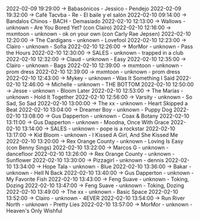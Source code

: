 2022-02-09 19:29:00 -> Babasónicos - Jessico - Pendejo
2022-02-09 19:32:00 -> Café Tacvba - Re - El baile y el salón
2022-02-10 09:14:00 -> Bandalos Chinos - BACH - Demasiado
2022-02-10 12:13:00 -> Wallows - unknown - Are You Bored Yet? (con Clairo)
2022-02-10 12:16:00 -> mxmtoon - unknown - ok on your own (con Carly Rae Jepsen)
2022-02-10 12:20:00 -> The Cardigans - unknown - Lovefool
2022-02-10 12:23:00 -> Clairo - unknown - Sofia
2022-02-10 12:26:00 -> MorMor - unknown - Pass the Hours
2022-02-10 12:30:00 -> SALES - unknown - trapped in a club
2022-02-10 12:32:00 -> Claud - unknown - Easy
2022-02-10 12:35:00 -> Clairo - unknown - Bags
2022-02-10 12:39:00 -> mxmtoon - unknown - prom dress
2022-02-10 12:39:00 -> mxmtoon - unknown - prom dress
2022-02-10 12:43:00 -> Mykey - unknown - Was It Something I Said
2022-02-10 12:46:00 -> Michelle - unknown - THE BOTTOM
2022-02-10 12:50:00 -> Jesse - unknown - Bloom Later
2022-02-10 12:53:00 -> The Marías - unknown - Hold It Together
2022-02-10 12:56:00 -> Varsity - unknown - So Sad, So Sad
2022-02-10 13:00:00 -> The xx - unknown - Heart Skipped a Beat
2022-02-10 13:04:00 -> Dreamer Boy - unknown - Puppy Dog
2022-02-10 13:08:00 -> Gus Dapperton - unknown - Coax & Botany
2022-02-10 13:11:00 -> Gus Dapperton - unknown - Moodna, Once With Grace
2022-02-10 13:14:00 -> SALES - unknown - pope is a rockstar
2022-02-10 13:17:00 -> Kid Bloom - unknown - I Kissed A Girl, And She Kissed Me
2022-02-10 13:20:00 -> Rex Orange County - unknown - Loving Is Easy (con Benny Sings)
2022-02-10 13:22:00 -> Marcos G - unknown - dancefloor
2022-02-10 13:26:00 -> Rex Orange County - unknown - Sunflower
2022-02-10 13:30:00 -> Pizzagirl - unknown - dennis
2022-02-10 13:34:00 -> Hope Tala - unknown - Blue
2022-02-10 13:36:00 -> Bakar - unknown - Hell N Back
2022-02-10 13:40:00 -> Gus Dapperton - unknown - My Favorite Fish
2022-02-10 13:43:00 -> Feng Suave - unknown - Toking, Dozing
2022-02-10 13:47:00 -> Feng Suave - unknown - Toking, Dozing
2022-02-10 13:49:00 -> The xx - unknown - Basic Space
2022-02-10 13:52:00 -> Clairo - unknown - 4EVER
2022-02-10 13:54:00 -> Run River North - unknown - Pretty Lies
2022-02-10 13:57:00 -> MorMor - unknown - Heaven's Only Wishful
